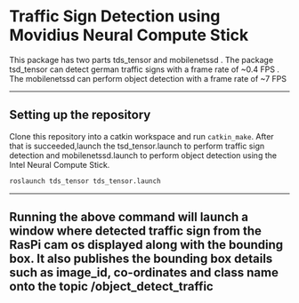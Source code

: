# Traffic Sign  Detection using Movidius Neural Compute Stick

This package has two parts tds_tensor and mobilenetssd . The package tsd_tensor can detect german traffic signs 
with a frame rate of ~0.4 FPS . The mobilenetssd can perform object detection with a frame rate of ~7 FPS

---------
## Setting up the repository
Clone this repository into a catkin workspace and run `catkin_make`. After that is
succeeded,launch the tsd_tensor.launch to perform traffic sign detection and mobilenetssd.launch
to perform object detection using the Intel Neural Compute Stick.

```bash
roslaunch tds_tensor tds_tensor.launch
```
---------
Running the above command will launch a window where detected traffic sign from the RasPi cam os displayed 
along with the bounding box. 
It also publishes the bounding box details such as image_id, co-ordinates and class name 
onto the topic /object_detect_traffic
-----------
 
